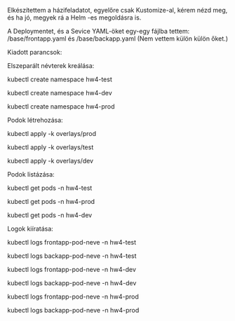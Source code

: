 Elkészítettem a házifeladatot, egyelőre csak Kustomize-al, kérem nézd meg, és ha jó, megyek rá a Helm -es megoldásra is.

A Deploymentet, és a Sevice YAML-öket egy-egy fájlba tettem: /base/frontapp.yaml és /base/backapp.yaml
(Nem vettem külön külön őket.)

Kiadott parancsok:

Elszeparált névterek kreálása:

kubectl create namespace hw4-test

kubectl create namespace hw4-dev

kubectl create namespace hw4-prod


Podok létrehozása:

kubectl apply -k overlays/prod

kubectl apply -k overlays/test

kubectl apply -k overlays/dev

Podok listázása:

kubectl get pods -n hw4-test

kubectl get pods -n hw4-prod

kubectl get pods -n hw4-dev

Logok kiíratása:

kubectl logs frontapp-pod-neve -n hw4-test

kubectl logs backapp-pod-neve -n hw4-test

kubectl logs frontapp-pod-neve -n hw4-dev

kubectl logs backapp-pod-neve -n hw4-dev

kubectl logs frontapp-pod-neve -n hw4-prod

kubectl logs backapp-pod-neve -n hw4-prod




